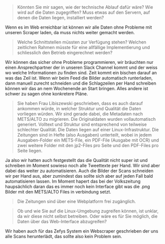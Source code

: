
>Könnten Sie mir sagen, wie der technische Ablauf dafür wäre? Wie wird auf die Daten zugegriffen? Muss etwas auf den Servern, auf denen die Daten liegen, installiert werden?

Wenn es im Web erreichbar ist können wir alle Daten ohne Probleme mit unseren Scraper laden, da muss nichts weiter gemacht werden. 

>Welche Schnittstellen müssten zur Verfügung stehen? Welchen zeitlichen Rahmen müsste für eine allfällige Implementierung und schliesslich den Betrieb eingerechnet werden?

Wir können das sicher ohne Probleme programmieren, wir bräuchten nur einen Ansprechpartner der in unseren Slack Channel kommt und der weiss wo welche Informationen zu finden sind. Zeit kommt ein bischen darauf an was das Zeil ist. Wenn wir beim Feed die Bilder automatisch runterladen, dann manuell zurecht schneiden und die Schlagzeilen per Hand schreiben können wir das an nem Wochenende an Start bringen. Alles andere ist schwer zu sagen ohne konkretere Pläne.

>Sie haben Frau Libiszewski geschrieben, dass es auch darauf ankommen würde, in welcher Struktur und Qualität die Daten vorliegen würden. Wir sind gerade dabei, die Metadaten nach METS/ALTO zu migrieren. Die Originaldaten wurden vollautomatisch generiert. Volltext und Struktur sind entsprechend von teilweise schlechter Qualität. Die Daten liegen auf einer Linux-Infrastruktur. Die Zeitungen sind in Hefte (also Ausgaben) unterteilt, wobei in jedem Ausgaben-Folder ein METS-File, ein PDF-File (Ausgabe mit OCR) und zwei weitere Folder mit den jp2-Files pro Seite und den PDF-Files pro Seite liegen.

Ja also wir hatten auch festgestellt das die Qualität nicht super ist und schreiben im Moment sowieso noch alle Tweettexte per Hand. Wir sind aber dabei das weiter zu automatisieren. Auch die Bilder der Scans schneiden wir per Hand aus, aber zumindest das sollte sich aber auf jeden Fall bald automatisieren lassen. Im Moment hapert das bei der Volkszeitung haupsächlich daran das es immer noch kein Interface gibt was die .png Bilder mit den METS/ALTO Files in verbindung setzt.

>Die Zeitungen sind über eine Webplatform frei zugänglich.

>Ob und wie Sie auf die Linux-Umgebung zugreifen können, ist unklar, da wir diese nicht selbst betreiben. Oder wäre es für Sie möglich, die Daten über das Web-Interface abzugreifen?

Wir haben auch für das Zefys System ein Webscraper geschrieben der uns alle Scans herunterlädt, das sollte also kein Problem sein.